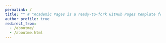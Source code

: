 ```yaml
---
permalink: /
title: "" # "Academic Pages is a ready-to-fork GitHub Pages template for academic personal websites"
author_profile: true
redirect_from: 
  - /aboutme/
  - /aboutme.html
---
```


